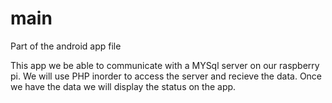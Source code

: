 # main
Part of the android app file

This app we be able to communicate with a MYSql server on our raspberry pi.
We will use PHP inorder to access the server and recieve the data. Once we have the
data we will display the status on the app.
